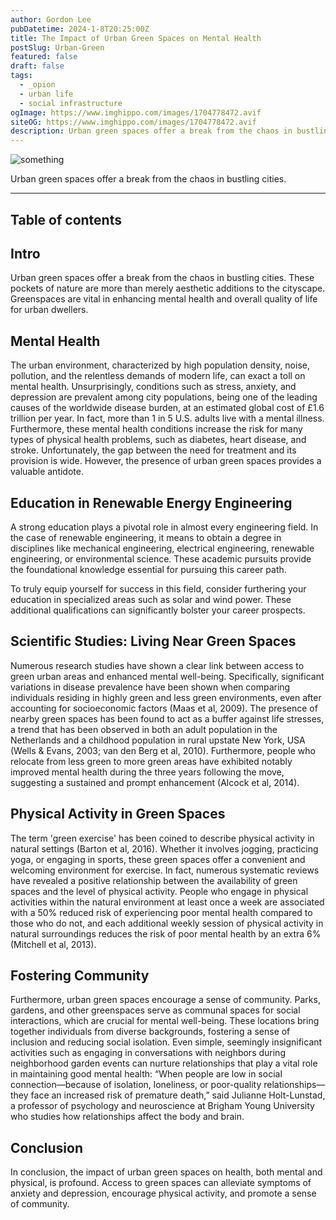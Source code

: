 ```yaml
---
author: Gordon Lee
pubDatetime: 2024-1-8T20:25:00Z
title: The Impact of Urban Green Spaces on Mental Health
postSlug: Urban-Green
featured: false
draft: false
tags:
  - _opion
  - urban life
  - social infrastructure
ogImage: https://www.imghippo.com/images/1704778472.avif
siteOG: https://www.imghippo.com/images/1704778472.avif
description: Urban green spaces offer a break from the chaos in bustling cities.
---
```


<img src="https://www.imghippo.com/images/1704778472.avif" alt="something">

Urban green spaces offer a break from the chaos in bustling cities.

---

## Table of contents

## Intro

Urban green spaces offer a break from the chaos in bustling cities. These pockets of nature are more than merely aesthetic additions to the cityscape. Greenspaces are vital in enhancing mental health and overall quality of life for urban dwellers.

## Mental Health

The urban environment, characterized by high population density, noise, pollution, and the relentless demands of modern life, can exact a toll on mental health. Unsurprisingly, conditions such as stress, anxiety, and depression are prevalent among city populations, being one of the leading causes of the worldwide disease burden, at an estimated global cost of £1.6 trillion per year. In fact, more than 1 in 5 U.S. adults live with a mental illness. Furthermore, these mental health conditions increase the risk for many types of physical health problems, such as diabetes, heart disease, and stroke. Unfortunately, the gap between the need for treatment and its provision is wide. However, the presence of urban green spaces provides a valuable antidote.

## Education in Renewable Energy Engineering

A strong education plays a pivotal role in almost every engineering field. In the case of renewable engineering, it means to obtain a degree in disciplines like mechanical engineering, electrical engineering, renewable engineering, or environmental science. These academic pursuits provide the foundational knowledge essential for pursuing this career path.

To truly equip yourself for success in this field, consider furthering your education in specialized areas such as solar and wind power. These additional qualifications can significantly bolster your career prospects.

## Scientific Studies: Living Near Green Spaces

Numerous research studies have shown a clear link between access to green urban areas and enhanced mental well-being. Specifically, significant variations in disease prevalence have been shown when comparing individuals residing in highly green and less green environments, even after accounting for socioeconomic factors (Maas et al, 2009). The presence of nearby green spaces has been found to act as a buffer against life stresses, a trend that has been observed in both an adult population in the Netherlands and a childhood population in rural upstate New York, USA (Wells & Evans, 2003; van den Berg et al, 2010). Furthermore, people who relocate from less green to more green areas have exhibited notably improved mental health during the three years following the move, suggesting a sustained and prompt enhancement (Alcock et al, 2014).

## Physical Activity in Green Spaces

The term 'green exercise' has been coined to describe physical activity in natural settings (Barton et al, 2016). Whether it involves jogging, practicing yoga, or engaging in sports, these green spaces offer a convenient and welcoming environment for exercise. In fact, numerous systematic reviews have revealed a positive relationship between the availability of green spaces and the level of physical activity. People who engage in physical activities within the natural environment at least once a week are associated with a 50% reduced risk of experiencing poor mental health compared to those who do not, and each additional weekly session of physical activity in natural surroundings reduces the risk of poor mental health by an extra 6% (Mitchell et al, 2013).

## Fostering Community

Furthermore, urban green spaces encourage a sense of community. Parks, gardens, and other greenspaces serve as communal spaces for social interactions, which are crucial for mental well-being. These locations bring together individuals from diverse backgrounds, fostering a sense of inclusion and reducing social isolation. Even simple, seemingly insignificant activities such as engaging in conversations with neighbors during neighborhood garden events can nurture relationships that play a vital role in maintaining good mental health: “When people are low in social connection—because of isolation, loneliness, or poor-quality relationships—they face an increased risk of premature death,” said Julianne Holt-Lunstad, a professor of psychology and neuroscience at Brigham Young University who studies how relationships affect the body and brain.

## Conclusion

In conclusion, the impact of urban green spaces on health, both mental and physical, is profound. Access to green spaces can alleviate symptoms of anxiety and depression, encourage physical activity, and promote a sense of community.
